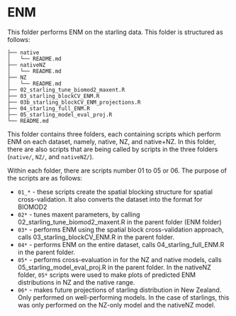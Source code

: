 # ENM

This folder performs ENM on the starling data. This folder is structured as follows:

```
├── native
│   └── README.md
├── nativeNZ
│   └── README.md
├── NZ
│   └── README.md
├── 02_starling_tune_biomod2_maxent.R
├── 03_starling_blockCV_ENM.R
├── 03b_starling_blockCV_ENM_projections.R
├── 04_starling_full_ENM.R
├── 05_starling_model_eval_proj.R
└── README.md
```

This folder contains three folders, each containing scripts which perform ENM on each dataset, namely, native, NZ, and native+NZ. In this folder, there are also scripts that are being called by scripts in the three folders (`native/`, `NZ/`, and `nativeNZ/`).

Within each folder, there are scripts number 01 to 05 or 06. The purpose of the scripts are as follows:

* `01_*` - these scripts create the spatial blocking structure for spatial cross-validation. It also converts the dataset into the format for BIOMOD2
* `02*` - tunes maxent parameters, by calling 02_starling_tune_biomod2_maxent.R in the parent folder (ENM folder)
* `03*` - performs ENM using the spatial block cross-validation approach, calls 03_starling_blockCV_ENM.R in the parent folder.
* `04*` - performs ENM on the entire dataset, calls 04_starling_full_ENM.R in the parent folder.
* `05*` - performs cross-evaluation in for the NZ and native models, calls 05_starling_model_eval_proj.R in the parent folder. In the nativeNZ folder, `05*` scripts were used to make plots of predicted ENM distributions in NZ and the native range.
* `06*` - makes future projections of starling distribution in New Zealand. Only performed on well-performing models. In the case of starlings, this was only performed on the NZ-only model and the nativeNZ model.




